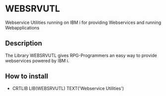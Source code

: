 # WEBSRVUTL
Webservice Utilities running on IBM i for providing Webservices and running Webapplications

## Description

The Library WEBSRVUTL gives RPG-Programmers an easy way to provide webservices powered by IBM i.

## How to install

* CRTLIB LIB(WEBSRVUTL) TEXT('Webservice Utilities') 
